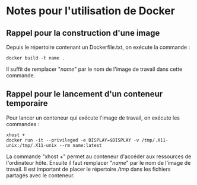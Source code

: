 # Notes pour l'utilisation de Docker

## Rappel pour la construction d'une image

Depuis le répertoire contenant un Dockerfile.txt, on exécute la commande :

    docker build -t name .

Il suffit de remplacer "_name_" par le nom de l'image de travail dans cette commande.

## Rappel pour le lancement d'un conteneur temporaire

Pour lancer un conteneur qui exécute l'image de travail, on exécute les commandes : 

    xhost +
    docker run -it --privileged -e DISPLAY=$DISPLAY -v /tmp/.X11-unix:/tmp/.X11-unix --rm name:latest


La commande "xhost +" permet au conteneur d'accéder aux ressources de l'ordinateur hôte. Ensuite il faut remplacer "_name_" par le nom de l'image de travail. Il est important de placer le répertoire _/tmp_ dans les fichiers partagés avec le conteneur.